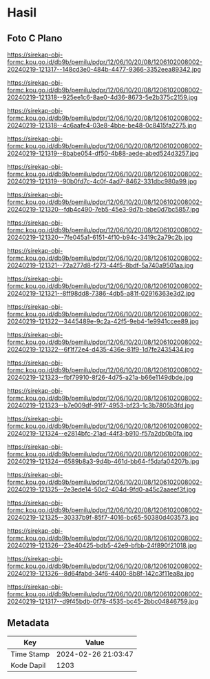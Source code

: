 # Hasil

## Foto C Plano

https://sirekap-obj-formc.kpu.go.id/db9b/pemilu/pdpr/12/06/10/20/08/1206102008002-20240219-121317--148cd3e0-484b-4477-9366-3352eea89342.jpg

https://sirekap-obj-formc.kpu.go.id/db9b/pemilu/pdpr/12/06/10/20/08/1206102008002-20240219-121318--925ee1c6-8ae0-4d36-8673-5e2b375c2159.jpg

https://sirekap-obj-formc.kpu.go.id/db9b/pemilu/pdpr/12/06/10/20/08/1206102008002-20240219-121318--4c6aafe4-03e8-4bbe-be48-0c8415fa2275.jpg

https://sirekap-obj-formc.kpu.go.id/db9b/pemilu/pdpr/12/06/10/20/08/1206102008002-20240219-121319--8babe054-df50-4b88-aede-abed524d3257.jpg

https://sirekap-obj-formc.kpu.go.id/db9b/pemilu/pdpr/12/06/10/20/08/1206102008002-20240219-121319--90b0fd7c-4c0f-4ad7-8462-331dbc980a99.jpg

https://sirekap-obj-formc.kpu.go.id/db9b/pemilu/pdpr/12/06/10/20/08/1206102008002-20240219-121320--fdb4c490-7eb5-45e3-9d7b-bbe0d7bc5857.jpg

https://sirekap-obj-formc.kpu.go.id/db9b/pemilu/pdpr/12/06/10/20/08/1206102008002-20240219-121320--7fe045a1-6151-4f10-b94c-3419c2a79c2b.jpg

https://sirekap-obj-formc.kpu.go.id/db9b/pemilu/pdpr/12/06/10/20/08/1206102008002-20240219-121321--72a277d8-f273-44f5-8bdf-5a740a9501aa.jpg

https://sirekap-obj-formc.kpu.go.id/db9b/pemilu/pdpr/12/06/10/20/08/1206102008002-20240219-121321--8ff98dd8-7386-4db5-a81f-02916363e3d2.jpg

https://sirekap-obj-formc.kpu.go.id/db9b/pemilu/pdpr/12/06/10/20/08/1206102008002-20240219-121322--3445489e-9c2a-42f5-9eb4-1e9941ccee89.jpg

https://sirekap-obj-formc.kpu.go.id/db9b/pemilu/pdpr/12/06/10/20/08/1206102008002-20240219-121322--6f1f72e4-d435-436e-81f9-1d7fe2435434.jpg

https://sirekap-obj-formc.kpu.go.id/db9b/pemilu/pdpr/12/06/10/20/08/1206102008002-20240219-121323--fbf79910-8f26-4d75-a21a-b66e1149dbde.jpg

https://sirekap-obj-formc.kpu.go.id/db9b/pemilu/pdpr/12/06/10/20/08/1206102008002-20240219-121323--b7e009df-91f7-4953-bf23-1c3b7805b3fd.jpg

https://sirekap-obj-formc.kpu.go.id/db9b/pemilu/pdpr/12/06/10/20/08/1206102008002-20240219-121324--e2814bfc-21ad-44f3-b910-f57a2db0b0fa.jpg

https://sirekap-obj-formc.kpu.go.id/db9b/pemilu/pdpr/12/06/10/20/08/1206102008002-20240219-121324--6589b8a3-9d4b-461d-bb64-f5dafa04207b.jpg

https://sirekap-obj-formc.kpu.go.id/db9b/pemilu/pdpr/12/06/10/20/08/1206102008002-20240219-121325--2e3ede14-50c2-404d-9fd0-a45c2aaeef3f.jpg

https://sirekap-obj-formc.kpu.go.id/db9b/pemilu/pdpr/12/06/10/20/08/1206102008002-20240219-121325--30337b9f-85f7-4016-bc65-50380d403573.jpg

https://sirekap-obj-formc.kpu.go.id/db9b/pemilu/pdpr/12/06/10/20/08/1206102008002-20240219-121326--23e40425-bdb5-42e9-bfbb-24f890f21018.jpg

https://sirekap-obj-formc.kpu.go.id/db9b/pemilu/pdpr/12/06/10/20/08/1206102008002-20240219-121326--8d64fabd-34f6-4400-8b8f-142c3f11ea8a.jpg

https://sirekap-obj-formc.kpu.go.id/db9b/pemilu/pdpr/12/06/10/20/08/1206102008002-20240219-121317--d9f45bdb-0f78-4535-bc45-2bbc04846759.jpg


## Metadata

| Key        | Value               |
| ---------- | ------------------- |
| Time Stamp | 2024-02-26 21:03:47 |
| Kode Dapil | 1203                |



